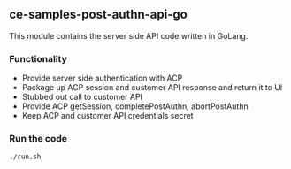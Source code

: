 ## ce-samples-post-authn-api-go

This module contains the server side API code written in GoLang.

### Functionality

- Provide server side authentication with ACP
- Package up ACP session and customer API response and return it to UI
- Stubbed out call to customer API
- Provide ACP getSession, completePostAuthn, abortPostAuthn
- Keep ACP and customer API credentials secret

### Run the code

```
./run.sh
```
